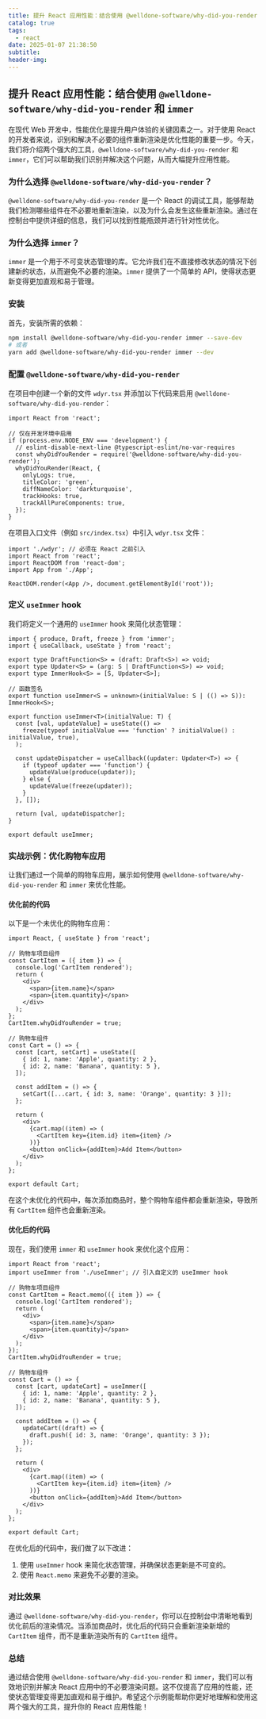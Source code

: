 ```yaml
---
title: 提升 React 应用性能：结合使用 @welldone-software/why-did-you-render 和 immer
catalog: true
tags:
  - react
date: 2025-01-07 21:38:50
subtitle:
header-img:
---
```


## 提升 React 应用性能：结合使用 `@welldone-software/why-did-you-render` 和 `immer`

在现代 Web 开发中，性能优化是提升用户体验的关键因素之一。对于使用 React 的开发者来说，识别和解决不必要的组件重新渲染是优化性能的重要一步。今天，我们将介绍两个强大的工具，`@welldone-software/why-did-you-render` 和 `immer`，它们可以帮助我们识别并解决这个问题，从而大幅提升应用性能。

### 为什么选择 `@welldone-software/why-did-you-render`？

`@welldone-software/why-did-you-render` 是一个 React 的调试工具，能够帮助我们检测哪些组件在不必要地重新渲染，以及为什么会发生这些重新渲染。通过在控制台中提供详细的信息，我们可以找到性能瓶颈并进行针对性优化。

### 为什么选择 `immer`？

`immer` 是一个用于不可变状态管理的库。它允许我们在不直接修改状态的情况下创建新的状态，从而避免不必要的渲染。`immer` 提供了一个简单的 API，使得状态更新变得更加直观和易于管理。

### 安装

首先，安装所需的依赖：

```bash
npm install @welldone-software/why-did-you-render immer --save-dev
# 或者
yarn add @welldone-software/why-did-you-render immer --dev
```

### 配置 `@welldone-software/why-did-you-render`

在项目中创建一个新的文件 `wdyr.tsx` 并添加以下代码来启用 `@welldone-software/why-did-you-render`：

```tsx
import React from 'react';

// 仅在开发环境中启用
if (process.env.NODE_ENV === 'development') {
  // eslint-disable-next-line @typescript-eslint/no-var-requires
  const whyDidYouRender = require('@welldone-software/why-did-you-render');
  whyDidYouRender(React, {
    onlyLogs: true,
    titleColor: 'green',
    diffNameColor: 'darkturquoise',
    trackHooks: true,
    trackAllPureComponents: true,
  });
}
```

在项目入口文件（例如 `src/index.tsx`）中引入 `wdyr.tsx` 文件：

```tsx
import './wdyr'; // 必须在 React 之前引入
import React from 'react';
import ReactDOM from 'react-dom';
import App from './App';

ReactDOM.render(<App />, document.getElementById('root'));
```

### 定义 `useImmer` hook

我们将定义一个通用的 `useImmer` hook 来简化状态管理：

```tsx
import { produce, Draft, freeze } from 'immer';
import { useCallback, useState } from 'react';

export type DraftFunction<S> = (draft: Draft<S>) => void;
export type Updater<S> = (arg: S | DraftFunction<S>) => void;
export type ImmerHook<S> = [S, Updater<S>];

// 函数签名
export function useImmer<S = unknown>(initialValue: S | (() => S)): ImmerHook<S>;

export function useImmer<T>(initialValue: T) {
  const [val, updateValue] = useState(() =>
    freeze(typeof initialValue === 'function' ? initialValue() : initialValue, true),
  );

  const updateDispatcher = useCallback((updater: Updater<T>) => {
    if (typeof updater === 'function') {
      updateValue(produce(updater));
    } else {
      updateValue(freeze(updater));
    }
  }, []);

  return [val, updateDispatcher];
}

export default useImmer;
```

### 实战示例：优化购物车应用

让我们通过一个简单的购物车应用，展示如何使用 `@welldone-software/why-did-you-render` 和 `immer` 来优化性能。

#### 优化前的代码

以下是一个未优化的购物车应用：

```tsx
import React, { useState } from 'react';

// 购物车项目组件
const CartItem = ({ item }) => {
  console.log('CartItem rendered');
  return (
    <div>
      <span>{item.name}</span>
      <span>{item.quantity}</span>
    </div>
  );
};
CartItem.whyDidYouRender = true;

// 购物车组件
const Cart = () => {
  const [cart, setCart] = useState([
    { id: 1, name: 'Apple', quantity: 2 },
    { id: 2, name: 'Banana', quantity: 5 },
  ]);

  const addItem = () => {
    setCart([...cart, { id: 3, name: 'Orange', quantity: 3 }]);
  };

  return (
    <div>
      {cart.map((item) => (
        <CartItem key={item.id} item={item} />
      ))}
      <button onClick={addItem}>Add Item</button>
    </div>
  );
};

export default Cart;
```

在这个未优化的代码中，每次添加商品时，整个购物车组件都会重新渲染，导致所有 `CartItem` 组件也会重新渲染。

#### 优化后的代码

现在，我们使用 `immer` 和 `useImmer` hook 来优化这个应用：

```tsx
import React from 'react';
import useImmer from './useImmer'; // 引入自定义的 useImmer hook

// 购物车项目组件
const CartItem = React.memo(({ item }) => {
  console.log('CartItem rendered');
  return (
    <div>
      <span>{item.name}</span>
      <span>{item.quantity}</span>
    </div>
  );
});
CartItem.whyDidYouRender = true;

// 购物车组件
const Cart = () => {
  const [cart, updateCart] = useImmer([
    { id: 1, name: 'Apple', quantity: 2 },
    { id: 2, name: 'Banana', quantity: 5 },
  ]);

  const addItem = () => {
    updateCart((draft) => {
      draft.push({ id: 3, name: 'Orange', quantity: 3 });
    });
  };

  return (
    <div>
      {cart.map((item) => (
        <CartItem key={item.id} item={item} />
      ))}
      <button onClick={addItem}>Add Item</button>
    </div>
  );
};

export default Cart;
```

在优化后的代码中，我们做了以下改进：
1. 使用 `useImmer` hook 来简化状态管理，并确保状态更新是不可变的。
2. 使用 `React.memo` 来避免不必要的渲染。

### 对比效果

通过 `@welldone-software/why-did-you-render`，你可以在控制台中清晰地看到优化前后的渲染情况。当添加商品时，优化后的代码只会重新渲染新增的 `CartItem` 组件，而不是重新渲染所有的 `CartItem` 组件。

### 总结

通过结合使用 `@welldone-software/why-did-you-render` 和 `immer`，我们可以有效地识别并解决 React 应用中的不必要渲染问题。这不仅提高了应用的性能，还使状态管理变得更加直观和易于维护。希望这个示例能帮助你更好地理解和使用这两个强大的工具，提升你的 React 应用性能！

